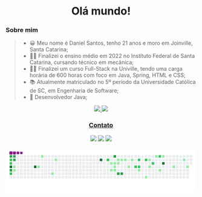 <h1 align="center"> Olá mundo! </h1>

### Sobre mim
>- 😀 Meu nome é Daniel Santos, tenho 21 anos e moro em Joinville, Santa Catarina;
>- 👨‍🎓 Finalizei o ensino médio em 2022 no Instituto Federal de Santa Catarina, cursando técnico em mecânica;
>- 👨‍💻 Finalizei um curso Full-Stack na Univille, tendo uma carga horária de 600 horas com foco em Java, Spring, HTML e CSS;
>- 📚 Atualmente matriculado no 5º período da Universidade Católica de SC, em Engenharia de Software;
>- 🖤 Desenvolvedor Java;

<div align="center">
  <a href="https://github.com/danisantosss">
  <img height="180em" src="https://github-readme-stats.vercel.app/api?username=danisantosss&show_icons=true&theme=dark&include_all_commits=true&count_private=true"/>
  <img height="180em" src="https://github-readme-stats.vercel.app/api/top-langs/?username=danisantosss&layout=compact&langs_count=7&theme=dark"/>
</div>

<div align="center">
  <h3>Contato</h3>
  <a href = "mailto:danisantos5075@gmail.com"><img src="https://img.shields.io/badge/-Gmail-%23333?style=for-the-badge&logo=gmail&logoColor=white"         target="_blank"></a>
  <a href="https://www.linkedin.com/in/daniel-santos-650093243/" target="_blank"><img src="https://img.shields.io/badge/-LinkedIn-%230077B5?style=for-the-badge&logo=linkedin&logoColor=white" target="_blank"></a> 
  <a href="https://instagram.com/danisantosss__" target="_blank"><img src="https://img.shields.io/badge/-Instagram-%23E4405F?style=for-the-badge&logo=instagram&logoColor=white" target="_blank"></a>
</div>


<div align="center">

  ![snake gif](https://github.com/danisantosss/danisantosss/blob/output/github-contribution-grid-snake.gif)
  
</div>

